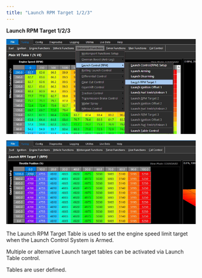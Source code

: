 ```yaml
---
title: "Launch RPM Target 1/2/3"
---
```


**Launch RPM Target 1/2/3**


![Image](</img/Launch 9.jpg>)


![Image](</img/Launch 10.jpg>)

The Launch RPM Target Table is used to set the engine speed limit target when the Launch Control System is Armed.

Multiple or alternative Launch target tables can be activated via Launch Table control.

Tables are user defined.




